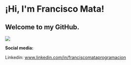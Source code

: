 # ¡Hi, I'm Francisco Mata!
## Welcome to my GitHub.

![](https://4.bp.blogspot.com/-W7l7-YMEmLg/WfJ1SO_02_I/AAAAAAAAB7k/gW-QVpN-yWcwyYeR5mnKE53S-4E2KYJ2ACLcBGAs/s1600/giphy.gif)

**Social media:**

Linkedin: www.linkedin.com/in/franciscomataprogramacion
